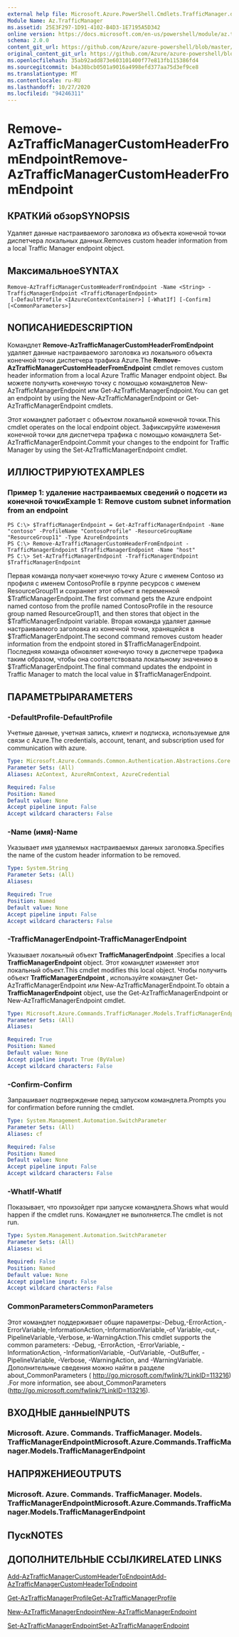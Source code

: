 ```yaml
---
external help file: Microsoft.Azure.PowerShell.Cmdlets.TrafficManager.dll-Help.xml
Module Name: Az.TrafficManager
ms.assetid: 25E3F297-1D91-4102-B4D3-1E7195A5D342
online version: https://docs.microsoft.com/en-us/powershell/module/az.trafficmanager/remove-aztrafficmanagercustomheaderfromendpoint
schema: 2.0.0
content_git_url: https://github.com/Azure/azure-powershell/blob/master/src/TrafficManager/TrafficManager/help/Remove-AzTrafficManagerCustomHeaderFromEndpoint.md
original_content_git_url: https://github.com/Azure/azure-powershell/blob/master/src/TrafficManager/TrafficManager/help/Remove-AzTrafficManagerCustomHeaderFromEndpoint.md
ms.openlocfilehash: 35ab92add873e603101400f77e813fb115386fd4
ms.sourcegitcommit: b4a38bcb0501a9016a4998efd377aa75d3ef9ce8
ms.translationtype: MT
ms.contentlocale: ru-RU
ms.lasthandoff: 10/27/2020
ms.locfileid: "94246311"
---
```

# <span data-ttu-id="e88a9-101">Remove-AzTrafficManagerCustomHeaderFromEndpoint</span><span class="sxs-lookup"><span data-stu-id="e88a9-101">Remove-AzTrafficManagerCustomHeaderFromEndpoint</span></span>

## <span data-ttu-id="e88a9-102">КРАТКИй обзор</span><span class="sxs-lookup"><span data-stu-id="e88a9-102">SYNOPSIS</span></span>
<span data-ttu-id="e88a9-103">Удаляет данные настраиваемого заголовка из объекта конечной точки диспетчера локальных данных.</span><span class="sxs-lookup"><span data-stu-id="e88a9-103">Removes custom header information from a local Traffic Manager endpoint object.</span></span>

## <span data-ttu-id="e88a9-104">Максимальное</span><span class="sxs-lookup"><span data-stu-id="e88a9-104">SYNTAX</span></span>

```
Remove-AzTrafficManagerCustomHeaderFromEndpoint -Name <String> -TrafficManagerEndpoint <TrafficManagerEndpoint>
 [-DefaultProfile <IAzureContextContainer>] [-WhatIf] [-Confirm] [<CommonParameters>]
```

## <span data-ttu-id="e88a9-105">NОПИСАНИЕ</span><span class="sxs-lookup"><span data-stu-id="e88a9-105">DESCRIPTION</span></span>
<span data-ttu-id="e88a9-106">Командлет **Remove-AzTrafficManagerCustomHeaderFromEndpoint** удаляет данные настраиваемого заголовка из локального объекта конечной точки диспетчера трафика Azure.</span><span class="sxs-lookup"><span data-stu-id="e88a9-106">The **Remove-AzTrafficManagerCustomHeaderFromEndpoint** cmdlet removes custom header information from a local Azure Traffic Manager endpoint object.</span></span>
<span data-ttu-id="e88a9-107">Вы можете получить конечную точку с помощью командлетов New-AzTrafficManagerEndpoint или Get-AzTrafficManagerEndpoint.</span><span class="sxs-lookup"><span data-stu-id="e88a9-107">You can get an endpoint by using the New-AzTrafficManagerEndpoint or Get-AzTrafficManagerEndpoint cmdlets.</span></span>

<span data-ttu-id="e88a9-108">Этот командлет работает с объектом локальной конечной точки.</span><span class="sxs-lookup"><span data-stu-id="e88a9-108">This cmdlet operates on the local endpoint object.</span></span>
<span data-ttu-id="e88a9-109">Зафиксируйте изменения конечной точки для диспетчера трафика с помощью командлета Set-AzTrafficManagerEndpoint.</span><span class="sxs-lookup"><span data-stu-id="e88a9-109">Commit your changes to the endpoint for Traffic Manager by using the Set-AzTrafficManagerEndpoint cmdlet.</span></span>

## <span data-ttu-id="e88a9-110">ИЛЛЮСТРИРУЮТ</span><span class="sxs-lookup"><span data-stu-id="e88a9-110">EXAMPLES</span></span>

### <span data-ttu-id="e88a9-111">Пример 1: удаление настраиваемых сведений о подсети из конечной точки</span><span class="sxs-lookup"><span data-stu-id="e88a9-111">Example 1: Remove custom subnet information from an endpoint</span></span>
```
PS C:\> $TrafficManagerEndpoint = Get-AzTrafficManagerEndpoint -Name "contoso" -ProfileName "ContosoProfile" -ResourceGroupName "ResourceGroup11" -Type AzureEndpoints
PS C:\> Remove-AzTrafficManagerCustomHeaderFromEndpoint -TrafficManagerEndpoint $TrafficManagerEndpoint -Name "host"
PS C:\> Set-AzTrafficManagerEndpoint -TrafficManagerEndpoint $TrafficManagerEndpoint
```

<span data-ttu-id="e88a9-112">Первая команда получает конечную точку Azure с именем Contoso из профиля с именем ContosoProfile в группе ресурсов с именем ResourceGroup11 и сохраняет этот объект в переменной $TrafficManagerEndpoint.</span><span class="sxs-lookup"><span data-stu-id="e88a9-112">The first command gets the Azure endpoint named contoso from the profile named ContosoProfile in the resource group named ResourceGroup11, and then stores that object in the $TrafficManagerEndpoint variable.</span></span>
<span data-ttu-id="e88a9-113">Вторая команда удаляет данные настраиваемого заголовка из конечной точки, хранящейся в $TrafficManagerEndpoint.</span><span class="sxs-lookup"><span data-stu-id="e88a9-113">The second command removes custom header information from the endpoint stored in $TrafficManagerEndpoint.</span></span>
<span data-ttu-id="e88a9-114">Последняя команда обновляет конечную точку в диспетчере трафика таким образом, чтобы она соответствовала локальному значению в $TrafficManagerEndpoint.</span><span class="sxs-lookup"><span data-stu-id="e88a9-114">The final command updates the endpoint in Traffic Manager to match the local value in $TrafficManagerEndpoint.</span></span>

## <span data-ttu-id="e88a9-115">ПАРАМЕТРЫ</span><span class="sxs-lookup"><span data-stu-id="e88a9-115">PARAMETERS</span></span>

### <span data-ttu-id="e88a9-116">-DefaultProfile</span><span class="sxs-lookup"><span data-stu-id="e88a9-116">-DefaultProfile</span></span>
<span data-ttu-id="e88a9-117">Учетные данные, учетная запись, клиент и подписка, используемые для связи с Azure.</span><span class="sxs-lookup"><span data-stu-id="e88a9-117">The credentials, account, tenant, and subscription used for communication with azure.</span></span>

```yaml
Type: Microsoft.Azure.Commands.Common.Authentication.Abstractions.Core.IAzureContextContainer
Parameter Sets: (All)
Aliases: AzContext, AzureRmContext, AzureCredential

Required: False
Position: Named
Default value: None
Accept pipeline input: False
Accept wildcard characters: False
```

### <span data-ttu-id="e88a9-118">-Name (имя)</span><span class="sxs-lookup"><span data-stu-id="e88a9-118">-Name</span></span>
<span data-ttu-id="e88a9-119">Указывает имя удаляемых настраиваемых данных заголовка.</span><span class="sxs-lookup"><span data-stu-id="e88a9-119">Specifies the name of the custom header information to be removed.</span></span>

```yaml
Type: System.String
Parameter Sets: (All)
Aliases:

Required: True
Position: Named
Default value: None
Accept pipeline input: False
Accept wildcard characters: False
```

### <span data-ttu-id="e88a9-120">-TrafficManagerEndpoint</span><span class="sxs-lookup"><span data-stu-id="e88a9-120">-TrafficManagerEndpoint</span></span>
<span data-ttu-id="e88a9-121">Указывает локальный объект **TrafficManagerEndpoint** .</span><span class="sxs-lookup"><span data-stu-id="e88a9-121">Specifies a local **TrafficManagerEndpoint** object.</span></span>
<span data-ttu-id="e88a9-122">Этот командлет изменяет этот локальный объект.</span><span class="sxs-lookup"><span data-stu-id="e88a9-122">This cmdlet modifies this local object.</span></span>
<span data-ttu-id="e88a9-123">Чтобы получить объект **TrafficManagerEndpoint** , используйте командлет Get-AzTrafficManagerEndpoint или New-AzTrafficManagerEndpoint.</span><span class="sxs-lookup"><span data-stu-id="e88a9-123">To obtain a **TrafficManagerEndpoint** object, use the Get-AzTrafficManagerEndpoint or New-AzTrafficManagerEndpoint cmdlet.</span></span>

```yaml
Type: Microsoft.Azure.Commands.TrafficManager.Models.TrafficManagerEndpoint
Parameter Sets: (All)
Aliases:

Required: True
Position: Named
Default value: None
Accept pipeline input: True (ByValue)
Accept wildcard characters: False
```

### <span data-ttu-id="e88a9-124">-Confirm</span><span class="sxs-lookup"><span data-stu-id="e88a9-124">-Confirm</span></span>
<span data-ttu-id="e88a9-125">Запрашивает подтверждение перед запуском командлета.</span><span class="sxs-lookup"><span data-stu-id="e88a9-125">Prompts you for confirmation before running the cmdlet.</span></span>

```yaml
Type: System.Management.Automation.SwitchParameter
Parameter Sets: (All)
Aliases: cf

Required: False
Position: Named
Default value: None
Accept pipeline input: False
Accept wildcard characters: False
```

### <span data-ttu-id="e88a9-126">-WhatIf</span><span class="sxs-lookup"><span data-stu-id="e88a9-126">-WhatIf</span></span>
<span data-ttu-id="e88a9-127">Показывает, что произойдет при запуске командлета.</span><span class="sxs-lookup"><span data-stu-id="e88a9-127">Shows what would happen if the cmdlet runs.</span></span> <span data-ttu-id="e88a9-128">Командлет не выполняется.</span><span class="sxs-lookup"><span data-stu-id="e88a9-128">The cmdlet is not run.</span></span>

```yaml
Type: System.Management.Automation.SwitchParameter
Parameter Sets: (All)
Aliases: wi

Required: False
Position: Named
Default value: None
Accept pipeline input: False
Accept wildcard characters: False
```

### <span data-ttu-id="e88a9-129">CommonParameters</span><span class="sxs-lookup"><span data-stu-id="e88a9-129">CommonParameters</span></span>
<span data-ttu-id="e88a9-130">Этот командлет поддерживает общие параметры:-Debug,-ErrorAction,-ErrorVariable,-InformationAction,-InformationVariable,-of Variable,-out,-PipelineVariable,-Verbose, и-WarningAction.</span><span class="sxs-lookup"><span data-stu-id="e88a9-130">This cmdlet supports the common parameters: -Debug, -ErrorAction, -ErrorVariable, -InformationAction, -InformationVariable, -OutVariable, -OutBuffer, -PipelineVariable, -Verbose, -WarningAction, and -WarningVariable.</span></span> <span data-ttu-id="e88a9-131">Дополнительные сведения можно найти в разделе about_CommonParameters ( http://go.microsoft.com/fwlink/?LinkID=113216) .</span><span class="sxs-lookup"><span data-stu-id="e88a9-131">For more information, see about_CommonParameters (http://go.microsoft.com/fwlink/?LinkID=113216).</span></span>

## <span data-ttu-id="e88a9-132">ВХОДНЫЕ данные</span><span class="sxs-lookup"><span data-stu-id="e88a9-132">INPUTS</span></span>

### <span data-ttu-id="e88a9-133">Microsoft. Azure. Commands. TrafficManager. Models. TrafficManagerEndpoint</span><span class="sxs-lookup"><span data-stu-id="e88a9-133">Microsoft.Azure.Commands.TrafficManager.Models.TrafficManagerEndpoint</span></span>

## <span data-ttu-id="e88a9-134">НАПРЯЖЕНИЕ</span><span class="sxs-lookup"><span data-stu-id="e88a9-134">OUTPUTS</span></span>

### <span data-ttu-id="e88a9-135">Microsoft. Azure. Commands. TrafficManager. Models. TrafficManagerEndpoint</span><span class="sxs-lookup"><span data-stu-id="e88a9-135">Microsoft.Azure.Commands.TrafficManager.Models.TrafficManagerEndpoint</span></span>

## <span data-ttu-id="e88a9-136">Пуск</span><span class="sxs-lookup"><span data-stu-id="e88a9-136">NOTES</span></span>

## <span data-ttu-id="e88a9-137">ДОПОЛНИТЕЛЬНЫЕ ССЫЛКИ</span><span class="sxs-lookup"><span data-stu-id="e88a9-137">RELATED LINKS</span></span>

[<span data-ttu-id="e88a9-138">Add-AzTrafficManagerCustomHeaderToEndpoint</span><span class="sxs-lookup"><span data-stu-id="e88a9-138">Add-AzTrafficManagerCustomHeaderToEndpoint</span></span>](./Add-AzTrafficManagerCustomHeaderToEndpoint.md)

[<span data-ttu-id="e88a9-139">Get-AzTrafficManagerProfile</span><span class="sxs-lookup"><span data-stu-id="e88a9-139">Get-AzTrafficManagerProfile</span></span>](./Get-AzTrafficManagerEndpoint.md)

[<span data-ttu-id="e88a9-140">New-AzTrafficManagerEndpoint</span><span class="sxs-lookup"><span data-stu-id="e88a9-140">New-AzTrafficManagerEndpoint</span></span>](./New-AzTrafficManagerEndpoint.md)

[<span data-ttu-id="e88a9-141">Set-AzTrafficManagerEndpoint</span><span class="sxs-lookup"><span data-stu-id="e88a9-141">Set-AzTrafficManagerEndpoint</span></span>](./Set-AzTrafficManagerEndpoint.md)
